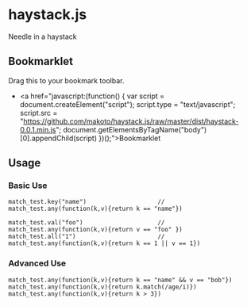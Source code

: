 # haystack.js

Needle in a haystack

## Bookmarklet

Drag this to your bookmark toolbar.

- <a href="javascript:(function() {
   var script = document.createElement("script");
   script.type = "text/javascript";
   script.src = "https://github.com/makoto/haystack.js/raw/master/dist/haystack-0.0.1.min.js";
   document.getElementsByTagName("body")[0].appendChild(script)
 })();">Bookmarklet</a>


## Usage

### Basic Use

    match_test.key("name")                    // match_test.any(function(k,v){return k == "name"})

    match_test.val("foo")                     // match_test.any(function(k,v){return v == "foo" })
    match_test.all("1")                       // match_test.any(function(k,v){return k == 1 || v == 1})

### Advanced Use

    match_test.any(function(k,v){return k == "name" && v == "bob"}) 
    match_test.any(function(k,v){return k.match(/age/i)})
    match_test.any(function(k,v){return k > 3})
